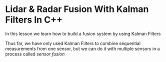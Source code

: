 # Lidar & Radar Fusion With Kalman Filters In C++

In this lesson we learn how to build a fusion system by using Kalman Filters

Thus far, we have only used Kalman Filters to combine sequential measurements from one sensor, but we can do it with multiple sensors in a process called *sensor fusion*
